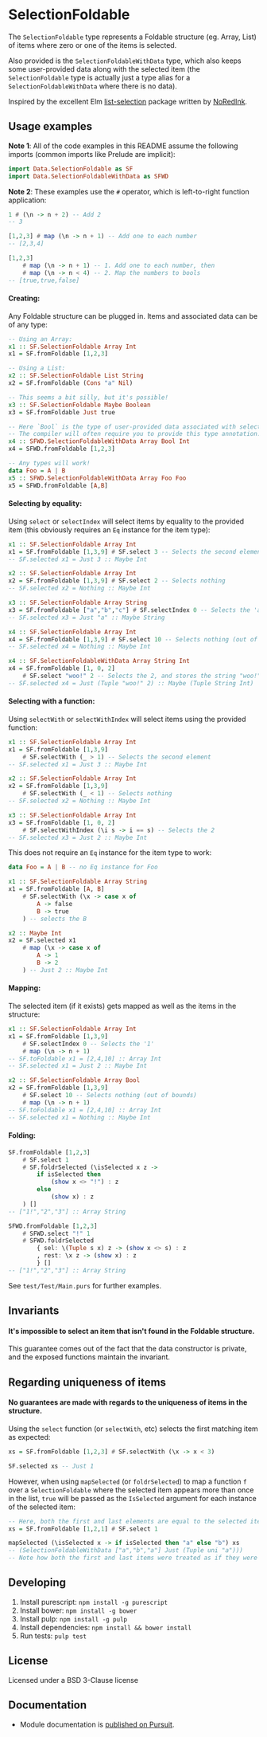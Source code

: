 # SelectionFoldable

The `SelectionFoldable` type represents a Foldable structure (eg. Array, List)
of items where zero or one of the items is selected.

Also provided is the
`SelectionFoldableWithData` type, which also keeps some user-provided data along
with the selected item (the `SelectionFoldable` type is actually just a type
alias for a `SelectionFoldableWithData` where there is no data).

Inspired by the excellent Elm
[list-selection](https://github.com/NoRedInk/list-selection) package written by
[NoRedInk](https://github.com/NoRedInk).

## Usage examples

**Note 1**: All of the code examples in this README assume the following
imports (common imports like Prelude are implicit):

```purescript
import Data.SelectionFoldable as SF
import Data.SelectionFoldableWithData as SFWD
```

**Note 2**: These examples use the `#` operator, which is left-to-right function
application:

```purescript
1 # (\n -> n + 2) -- Add 2
-- 3

[1,2,3] # map (\n -> n + 1) -- Add one to each number
-- [2,3,4]

[1,2,3]
    # map (\n -> n + 1) -- 1. Add one to each number, then
    # map (\n -> n < 4) -- 2. Map the numbers to bools
-- [true,true,false]
```

#### Creating:

Any Foldable structure can be plugged in. Items and associated data can be of
any type:

```purescript
-- Using an Array:
x1 :: SF.SelectionFoldable Array Int
x1 = SF.fromFoldable [1,2,3]

-- Using a List:
x2 :: SF.SelectionFoldable List String
x2 = SF.fromFoldable (Cons "a" Nil)

-- This seems a bit silly, but it's possible!
x3 :: SF.SelectionFoldable Maybe Boolean
x3 = SF.fromFoldable Just true

-- Here `Bool` is the type of user-provided data associated with selected items.
-- The compiler will often require you to provide this type annotation.
x4 :: SFWD.SelectionFoldableWithData Array Bool Int
x4 = SFWD.fromFoldable [1,2,3]

-- Any types will work!
data Foo = A | B
x5 :: SFWD.SelectionFoldableWithData Array Foo Foo
x5 = SFWD.fromFoldable [A,B]
```

#### Selecting by equality:

Using `select` or `selectIndex` will select items by equality to the provided
item (this obviously requires an `Eq` instance for the item type):

```purescript
x1 :: SF.SelectionFoldable Array Int
x1 = SF.fromFoldable [1,3,9] # SF.select 3 -- Selects the second element
-- SF.selected x1 = Just 3 :: Maybe Int

x2 :: SF.SelectionFoldable Array Int
x2 = SF.fromFoldable [1,3,9] # SF.select 2 -- Selects nothing
-- SF.selected x2 = Nothing :: Maybe Int

x3 :: SF.SelectionFoldable Array String
x3 = SF.fromFoldable ["a","b","c"] # SF.selectIndex 0 -- Selects the 'a'
-- SF.selected x3 = Just "a" :: Maybe String

x4 :: SF.SelectionFoldable Array Int
x4 = SF.fromFoldable [1,3,9] # SF.select 10 -- Selects nothing (out of bounds)
-- SF.selected x4 = Nothing :: Maybe Int

x4 :: SF.SelectionFoldableWithData Array String Int
x4 = SF.fromFoldable [1, 0, 2]
    # SF.select "woo!" 2 -- Selects the 2, and stores the string "woo!" with it
-- SF.selected x4 = Just (Tuple "woo!" 2) :: Maybe (Tuple String Int)
```

#### Selecting with a function:

Using `selectWith` or `selectWithIndex` will select items using the provided
function:

```purescript
x1 :: SF.SelectionFoldable Array Int
x1 = SF.fromFoldable [1,3,9]
    # SF.selectWith (_ > 1) -- Selects the second element
-- SF.selected x1 = Just 3 :: Maybe Int

x2 :: SF.SelectionFoldable Array Int
x2 = SF.fromFoldable [1,3,9]
    # SF.selectWith (_ < 1) -- Selects nothing
-- SF.selected x2 = Nothing :: Maybe Int

x3 :: SF.SelectionFoldable Array Int
x3 = SF.fromFoldable [1, 0, 2]
    # SF.selectWithIndex (\i s -> i == s) -- Selects the 2
-- SF.selected x3 = Just 2 :: Maybe Int
```

This does not require an `Eq` instance for the item type to work:

```purescript
data Foo = A | B -- no Eq instance for Foo

x1 :: SF.SelectionFoldable Array String
x1 = SF.fromFoldable [A, B]
    # SF.selectWith (\x -> case x of
        A -> false
        B -> true
    ) -- selects the B

x2 :: Maybe Int
x2 = SF.selected x1
    # map (\x -> case x of
        A -> 1
        B -> 2
    ) -- Just 2 :: Maybe Int
```

#### Mapping:

The selected item (if it exists) gets mapped as well as the items in the
structure:

```purescript
x1 :: SF.SelectionFoldable Array Int
x1 = SF.fromFoldable [1,3,9]
    # SF.selectIndex 0 -- Selects the '1'
    # map (\n -> n + 1)
-- SF.toFoldable x1 = [2,4,10] :: Array Int
-- SF.selected x1 = Just 2 :: Maybe Int

x2 :: SF.SelectionFoldable Array Bool
x2 = SF.fromFoldable [1,3,9]
    # SF.select 10 -- Selects nothing (out of bounds)
    # map (\n -> n + 1)
-- SF.toFoldable x1 = [2,4,10] :: Array Int
-- SF.selected x1 = Nothing :: Maybe Int
```

#### Folding:

```purescript
SF.fromFoldable [1,2,3]
    # SF.select 1
    # SF.foldrSelected (\isSelected x z ->
        if isSelected then
            (show x <> "!") : z
        else
            (show x) : z
    ) []
-- ["1!","2","3"] :: Array String

SFWD.fromFoldable [1,2,3]
    # SFWD.select "!" 1
    # SFWD.foldrSelected
        { sel: \(Tuple s x) z -> (show x <> s) : z
        , rest: \x z -> (show x) : z
        } []
-- ["1!","2","3"] :: Array String
```

See `test/Test/Main.purs` for further examples.

## Invariants

#### It's impossible to select an item that isn't found in the Foldable structure.

This guarantee comes out of the fact that the data
constructor is private, and the exposed functions maintain the invariant.

## Regarding uniqueness of items

#### No guarantees are made with regards to the uniqueness of items in the structure.

Using the `select` function (or `selectWith`, etc) selects the first matching
item as expected:

```purescript
xs = SF.fromFoldable [1,2,3] # SF.selectWith (\x -> x < 3)

SF.selected xs -- Just 1
```

However, when using `mapSelected` (or `foldrSelected`) to map a function `f`
over a `SelectionFoldable` where the selected item appears more than once in the
list, `true` will be passed as the `IsSelected` argument for each instance of
the selected item:

```purescript
-- Here, both the first and last elements are equal to the selected item.
xs = SF.fromFoldable [1,2,1] # SF.select 1

mapSelected (\isSelected x -> if isSelected then "a" else "b") xs
-- (SelectionFoldableWithData ["a","b","a"] Just (Tuple uni "a")))
-- Note how both the first and last items were treated as if they were selected
```

## Developing

1. Install purescript: `npm install -g purescript`
2. Install  bower: `npm install -g bower`
3. Install pulp: `npm install -g pulp`
4. Install dependencies: `npm install && bower install`
5. Run tests: `pulp test`

## License

Licensed under a BSD 3-Clause license

## Documentation

- Module documentation is [published on Pursuit](https://pursuit.purescript.org/packages/purescript-selection-foldable).
